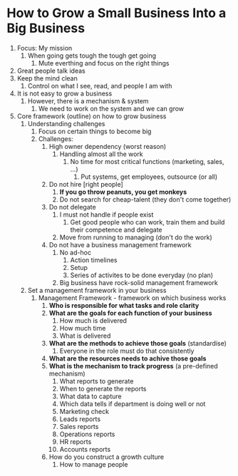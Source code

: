 # How to Grow a Small Business Into a Big Business #
1. Focus: My mission
	1. When going gets tough the tough get going
		1. Mute everthing and focus on the right things
2. Great people talk ideas
3. Keep the mind clean
	1. Control on what I see, read, and people I am with
4. It is not easy to grow a business
	1. However, there is a mechanism & system
		1. We need to work on the system and we can grow
5. Core framework (outline) on how to grow business
	1. Understanding challenges
		1. Focus on certain things to become big
		2. Challenges:
			1. High owner dependency (worst reason)
				1. Handling almost all the work
					1. No time for most critical functions (marketing, sales, ...)
						1. Put systems, get employees, outsource (or all)
			2. Do not hire [right people]
				1. **If you go throw peanuts, you get monkeys**
				2. Do not search for cheap-talent (they don't come together)
			3. Do not delegate
				1. I must not handle if people exist
					1. Get good people who can work, train them and build their competence and delegate
				2. Move from running to managing (don't do the work)
			4. Do not have a business management framework
				1. No ad-hoc
					1. Action timelines
					2. Setup
					3. Series of activites to be done everyday (no plan)
				2. Big business have rock-solid management framework
	2. Set a management framework in your business
		1. Management Framework - framework on which business works
			1. **Who is responsible for what tasks and role clarity**
			2. **What are the goals for each function of your business**
				1. How much is delivered
				2. How much time
				3. What is delivered
			3. **What are the methods to achieve those goals** (standardise)
				1. Everyone in the role must do that consistently
			4. **What are the resources needs to achive those goals**
			5. **What is the mechanism to track progress** (a pre-defined mechanism)
				1. What reports to generate
				2. When to generate the reports
				3. What data to capture
				4. Which data tells if department is doing well or not
				5. Marketing check
				6. Leads reports
				7. Sales reports
				8. Operations reports
				9. HR reports
				10. Accounts reports
			6. How do you construct a growth culture
				1. How to manage people